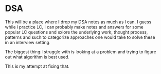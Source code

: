 # DSA
This will be a place where I drop my DSA notes as much as I can. I guess while i practice LC, I can probably make notes and answers for some popular LC questions and exlore the underlying work, thought process, patterns and such to categorize approaches one would take to solve these in an interview setting.


The biggest thing I struggle with is looking at a problem and trying to figure out what algorithm is best used. 

This is my attempt at fixing that.

